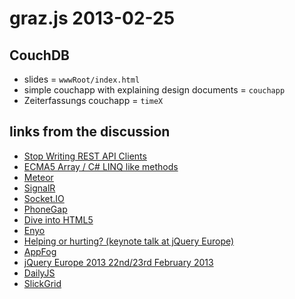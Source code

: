 # graz.js 2013-02-25
## CouchDB
- slides = `wwwRoot/index.html`
- simple couchapp with explaining design documents = `couchapp`
- Zeiterfassungs couchapp = `timeX`

## links from the discussion
- [Stop Writing REST API Clients](http://ttezel.github.com/)
- [ECMA5 Array / C# LINQ like methods](https://developer.mozilla.org/en-US/docs/JavaScript/Reference/Global_Objects/Array#Iteration_methods)
- [Meteor](http://meteor.com/)
- [SignalR](http://signalr.net/)
- [Socket.IO](http://socket.io/)
- [PhoneGap](http://phonegap.com/)
- [Dive into HTML5](http://diveintohtml5.info/)
- [Enyo](http://enyojs.com/)
- [Helping or hurting? (keynote talk at jQuery Europe)](http://christianheilmann.com/2013/02/20/helping-or-hurting/)
- [AppFog](https://www.appfog.com/)
- [jQuery Europe 2013 22nd/23rd February 2013](http://events.jquery.org/2013/eu/)
- [DailyJS](http://dailyjs.com/)
- [SlickGrid](https://github.com/mleibman/SlickGrid)